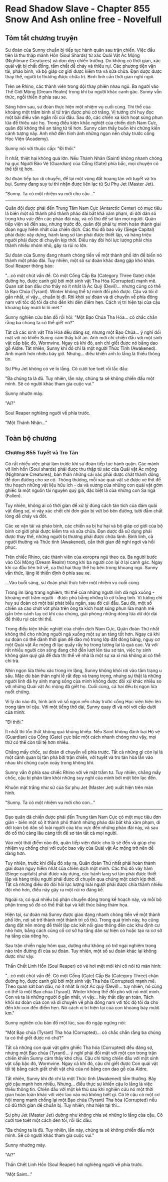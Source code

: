 # Read Shadow Slave - Chapter 855 Snow And Ash online free - Novelfull

## Tóm tắt chương truyện

Sư đoàn của Sunny chuẩn bị tiếp tục hành quân sau trận chiến. Việc đầu tiên là thu thập mảnh Hồn (Soul Shards) từ xác Quái Vật Ác Mộng (Nightmare Creatures) và dọn dẹp chiến trường. Do không có thời gian, xác quái vật bị chất đống, tẩm chất dễ cháy và thiêu rụi. Các phương tiện vận tải, pháo binh, và bộ giáp cơ giới được kiểm tra và sửa chữa. Đạn dược được thay thế, người bị thương được chữa trị. Binh lính cần thời gian nghỉ ngơi.

Trên xe Rhino, các thành viên trong đội thay phiên nhau ngủ. Ba người vào Thế Giới Mộng (Dream Realm) trong khi ba người khác canh gác. Sunny vẫn thức, ngồi thiền ở phía sau xe.

Sáng hôm sau, sư đoàn thực hiện một nhiệm vụ cuối cùng. Thi thể của khoảng một trăm binh sĩ tử trận được phủ cờ trắng. Vị tướng chỉ huy đọc một bài điếu văn ngắn rồi cúi đầu. Sau đó, các chiến xa kích hoạt súng phun lửa để thiêu xác họ. Trong điều kiện khắc nghiệt của chiến dịch Nam Cực, quân đội không thể an táng tử tế hơn. Sunny cảm thấy buồn khi chứng kiến cảnh tượng này. Anh nhớ đến hình ảnh những ngọn nến cháy trước cổng Học Viện (Academy).

Sunny nói với thuộc cấp: "Đi thôi."

Ít nhất, thiệt hại không quá lớn. Nếu Thánh Nhân (Saint) không nhanh chóng hạ gục Người Bảo Vệ (Guardian) của Cổng (Gate) phía bắc, mọi chuyện có thể tồi tệ hơn.

Sư đoàn tiếp tục di chuyển, để lại một vùng đất hoang tàn với tuyết và tro bụi. Sunny đang suy tư thì nhận được liên lạc từ Sư Phụ Jet (Master Jet).

"Sunny. Ta có một nhiệm vụ mới cho cậu..."

***

Quân đội được phái đến Trung Tâm Nam Cực (Antarctic Center) có mục tiêu là biến một số thành phố thành pháo đài bất khả xâm phạm, di dời dân số trong khu vực đến các pháo đài này, và cố thủ để sơ tán mọi người. Quân tiếp viện sẽ đến sau, nhưng trước đó, quân đội phải tự mình hoàn thành giai đoạn nguy hiểm nhất của chiến dịch. Các thủ đô bao vây (Siege Capital) phải được xây dựng, hành lang sơ tán phải được thiết lập, và hàng triệu người phải được di chuyển kịp thời. Điều này đòi hỏi lực lượng phải chia thành nhiều nhóm nhỏ, gây ra rủi ro lớn.

Sư đoàn của Sunny đang nhanh chóng tiến về một thành phố lớn để biến nó thành một pháo đài. Tuy nhiên, một số sư đoàn khác đang gặp khó khăn. Soul Reaper thông báo:

"...có một chút vấn đề. Có một Cổng Cấp Ba (Category Three Gate) chặn đường họ, được canh giữ bởi một sinh vật Tha Hóa (Corrupted) mạnh mẽ. Quan sát ban đầu cho thấy nó ít nhất là Ác Quỷ (Devil)... nhưng cũng có thể là Bạo Chúa (Tyrant). Winter không thể tự mình đối phó được. Cậu và tôi ở gần nhất, vì vậy... chuẩn bị đi. Rời khỏi sư đoàn và di chuyển về phía đông nam với tốc độ tối đa cho đến khi đến điểm hẹn. Cách vị trí hiện tại của cậu khoảng bảy mươi ki lô mét."

Sunny nghiên cứu bản đồ rồi hỏi: "Một Bạo Chúa Tha Hóa... cô chắc chắn rằng ba chúng ta có thể giết nó?"

Tất cả các sinh vật Tha Hóa đều đáng sợ, nhưng một Bạo Chúa... ý nghĩ đối mặt với nó khiến Sunny cảm thấy bất an. Anh mới chỉ chiến đấu với một sinh vật cấp bậc đó, Wormvine. Ngay cả khi đó, anh chỉ giết được nó bằng dao gỗ Aidre. Tất nhiên, Sunny khi đó chỉ là một người Thức Tỉnh (Awakened). Anh mạnh hơn nhiều bây giờ. Nhưng... điều khiến anh lo lắng là thiếu thông tin.

Sư Phụ Jet không có vẻ lo lắng. Cô cười toe toét rồi lắc đầu:

"Ba chúng ta là đủ. Tuy nhiên, lần này, chúng ta sẽ không chiến đấu một mình. Sẽ có người khác tham gia cuộc vui."

Sunny nhướn mày.

"Ai?"

Soul Reaper nghiêng người về phía trước.

"Một Thánh Nhân..."

## Toàn bộ chương

### Chương 855 Tuyết và Tro Tàn

Có rất nhiều việc phải làm trước khi sư đoàn tiếp tục hành quân. Các mảnh vỡ linh hồn (Soul shards) phải được thu thập từ xác của Quái vật Ác mộng (Nightmare Creatures), bản thân những cái xác phải được chất thành đống để dọn đường cho xe cộ. Thông thường, mỗi xác quái vật sẽ được xẻ thịt để thu hoạch những vật liệu hữu ích - da và xương của những con quái vật gớm ghiếc là một nguồn tài nguyên quý giá, đặc biệt là của những con Sa ngã (Fallen).

Tuy nhiên, không ai có thời gian để xử lý đúng cách tàn tích của đám quái vật đáng sợ, vì vậy xác chết chỉ đơn giản bị vứt bỏ bên đường, tưới đẫm chất lỏng dễ cháy và đốt.

Các xe vận tải và pháo binh, các chiến xa bị hư hại và bộ giáp cơ giới của bộ binh cơ giới phải được kiểm tra và sửa chữa. Đạn dược đã sử dụng phải được thay thế, những người bị thương phải được chữa lành. Binh lính, cả người thường và Thức tỉnh (Awakened), cần thời gian để nghỉ ngơi và hồi phục.

Trên chiếc Rhino, các thành viên của когорта ngủ theo ca. Ba người bước vào Cõi Mộng (Dream Realm) trong khi ba người còn lại ở lại canh gác. Ngay khi ca đầu tiên trở về, ca thứ hai thay thế họ bên trong khoang ngủ. Sunny vẫn thức, lặng lẽ thiền định ở phía sau xe.

…Vào buổi sáng, sư đoàn phải thực hiện một nhiệm vụ cuối cùng.

Trong im lặng trang nghiêm, thi thể của những người lính đã ngã xuống - khoảng một trăm người - được phủ bằng những lá cờ trắng tinh. Vị tướng chỉ huy sư đoàn có một bài phát biểu ngắn, sau đó cúi đầu. Sau đó, một số chiến xa cao chót vót phía trên ông ta kích hoạt súng phun lửa mạnh mẽ gắn trên cánh tay cơ khí của chúng, giải phóng những dòng lửa dữ dội dài để thiêu rụi các thi thể.

Trong điều kiện khắc nghiệt của chiến dịch Nam Cực, Quân đoàn Thứ nhất không thể cho những người ngã xuống một sự an táng tốt hơn. Ngay cả khi sư đoàn có thể dành thời gian để đào mộ trong lớp đất đóng băng, nguy cơ một Quái vật Ác mộng đi lạc quấy rầy họ trong tương lai là quá cao. Và với rất nhiều người còn sống đang chờ đến lượt lên tàu sơ tán, việc hy sinh không gian quý giá để đưa thi thể về nhà là một sự xa xỉ mà không ai có thể chi trả.

Nhìn ngọn lửa thiêu xác trong im lặng, Sunny không khỏi rơi vào tâm trạng u sầu. Mặc dù bản thân nghi lễ rất đẹp và trang trọng, nhưng sự thật là những người lính đã hy sinh mạng sống của mình không được đối xử khác nhiều so với những Quái vật Ác mộng đã giết họ. Cuối cùng, cả hai đều bị ngọn lửa nuốt chửng.

Vì lý do nào đó, hình ảnh vô số ngọn nến cháy trước cổng Học viện hiện lên trong tâm trí cậu. Với một tiếng thở dài, Sunny quay đi và nói với cấp dưới của mình:

"Đi thôi."

Ít nhất thì tổn thất không quá khủng khiếp. Nếu Saint không đánh bại Hộ vệ (Guardian) của Cổng (Gate) cực bắc một cách nhanh chóng như vậy, mọi thứ có thể còn tồi tệ hơn nhiều.

Chẳng mấy chốc, sư đoàn di chuyển về phía trước. Tất cả những gì còn lại là một cảnh quan bị tàn phá bởi trận chiến, với tuyết và tro tàn hòa lẫn vào nhau khi chúng cuộn xoáy trong không khí.

Sunny vẫn ở phía sau chiếc Rhino với vẻ mặt trầm tư. Tuy nhiên, chẳng mấy chốc, cậu bị phân tâm khỏi những suy nghĩ của mình bởi một liên lạc đến.

Khuôn mặt trắng như sứ của Sư phụ Jet (Master Jet) xuất hiện trên màn hình.

"Sunny. Ta có một nhiệm vụ mới cho con…"

***

Đạo quân dã chiến được phái đến Trung tâm Nam Cực có một mục tiêu đơn giản - biến một số ít thành phố thành những pháo đài bất khả xâm phạm, di dời toàn bộ dân số loài người của khu vực đến những pháo đài này, và sau đó cố thủ càng lâu càng tốt để sơ tán tất cả mọi người.

Vào một thời điểm nào đó, quân tiếp viện được cho là sẽ đến và giúp cho nhiệm vụ chống chọi với cuộc bao vây của Quái vật Ác mộng trở nên dễ dàng hơn.

Tuy nhiên, trước khi điều đó xảy ra, Quân đoàn Thứ nhất phải hoàn thành giai đoạn nguy hiểm nhất của chiến dịch một mình. Các thủ đô vây hãm (Siege capitals) phải được xây dựng, các hành lang sơ tán phải được thiết lập và hàng triệu người phải được di chuyển qua chúng một cách kịp thời. Tất cả những điều đó đòi hỏi lực lượng loài người phải được chia thành nhiều đội nhỏ hơn, điều này gây ra một rủi ro đáng kể.

Ngoài ra, có quá nhiều bộ phận chuyển động trong kế hoạch này, và mỗi bộ phận trong số đó có thể thất bại và kết thúc bằng thảm họa.

Hiện tại, sư đoàn mà Sunny được giao đang nhanh chóng tiến về một thành phố lớn, nơi sẽ trở thành một thành trì cố thủ. Trong quá trình này, họ cũng đang đặt nền móng để thiết lập các kết nối giao thông đến các khu định cư nhỏ hơn, bằng cách củng cố cơ sở hạ tầng dân sự hiện có hoặc tạo ra cơ sở hạ tầng của riêng họ.

Sau trận chiến ngày hôm qua, dường như không có trở ngại nghiêm trọng nào trên đường đi của sư đoàn. Tuy nhiên, một số sư đoàn khác lại không được như vậy.

Thần Chết Linh Hồn (Soul Reaper) có vẻ hơi mệt mỏi khi cô nói từ màn hình:

"...có một chút vấn đề. Có một Cổng (Gate) Cấp Ba (Category Three) chặn đường họ, được canh giữ bởi một sinh vật Tha hóa (Corrupted) mạnh mẽ. Theo quan sát ban đầu, nó ít nhất là một Ác quỷ (Devil)… tuy nhiên, nó cũng có thể là một Bạo chúa (Tyrant). Winter không thể đối phó với nó một mình. Con và ta là những người ở gần nhất, vì vậy… hãy thắt dây an toàn. Tách khỏi sư đoàn của con và di chuyển về phía đông nam với tốc độ tối đa cho đến khi con đến điểm hẹn. Nó cách vị trí hiện tại của con khoảng bảy mươi km."

Sunny nghiên cứu bản đồ một lúc, sau đó ngập ngừng nói:

"Một Bạo chúa (Tyrant) Tha hóa (Corrupted)… cô chắc chắn rằng ba chúng ta có thể giết được nó chứ?"

Tất cả những con quái vật gớm ghiếc Tha hóa (Corrupted) đều đáng sợ, nhưng một Bạo chúa (Tyrant)… ý nghĩ phải đối mặt với một con trong trận chiến khiến Sunny cảm thấy khó chịu. Cậu chỉ từng chiến đấu với một sinh vật cấp bậc đó, Wormvine. Ngay cả khi đó, cậu chỉ giết được Con quái vật tồi tệ bằng cách giết chết vật chủ của nó bằng con dao gỗ của Aidre.

Tất nhiên, Sunny khi đó chỉ là một Thức tỉnh (Awakened) tầm thường. Bây giờ cậu mạnh hơn nhiều. Nhưng… điều thực sự khiến cậu lo lắng là việc thiếu thông tin. Chiến đấu với một kẻ thù sau khi nghiên cứu nó một thời gian hoàn toàn khác với việc lao vào mà không biết gì. Có lẽ cậu có một cơ hội mong manh chống lại một Bạo chúa (Tyrant) Tha hóa (Corrupted) nếu có đủ thời gian để chuẩn bị. Tuy nhiên, như hiện tại thì…

Sư phụ Jet (Master Jet) dường như không chia sẻ những lo lắng của cậu. Cô cười toe toét một cách đen tối, rồi lắc đầu:

"Ba chúng ta là đủ. Tuy nhiên, lần này, chúng ta sẽ không chiến đấu một mình. Sẽ có người khác tham gia cuộc vui."

Sunny nhướng mày.

"Ai?"

Thần Chết Linh Hồn (Soul Reaper) hơi nghiêng người về phía trước.

"Một Saint…"